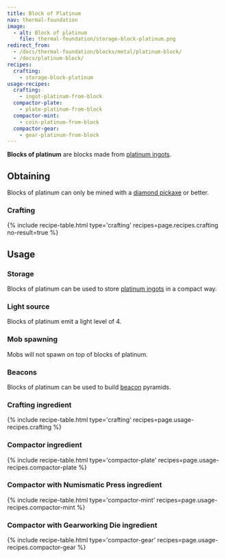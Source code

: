 ```yaml
---
title: Block of Platinum
nav: thermal-foundation
image:
  - alt: Block of platinum
    file: thermal-foundation/storage-block-platinum.png
redirect_from:
  - /docs/thermal-foundation/blocks/metal/platinum-block/
  - /docs/platinum-block/
recipes:
  crafting:
    - storage-block-platinum
usage-recipes:
  crafting:
    - ingot-platinum-from-block
  compactor-plate:
    - plate-platinum-from-block
  compactor-mint:
    - coin-platinum-from-block
  compactor-gear:
    - gear-platinum-from-block
---
```


**Blocks of platinum** are blocks made from [platinum
ingots](/docs/platinum-ingot/).


Obtaining
---------

Blocks of platinum can only be mined with a [diamond
pickaxe](https://minecraft.gamepedia.com/Pickaxe) or better.

### Crafting
{% include recipe-table.html type='crafting' recipes=page.recipes.crafting no-result=true %}


Usage
-----

### Storage
Blocks of platinum can be used to store [platinum ingots](/docs/platinum-ingot/)
in a compact way.

### Light source
Blocks of platinum emit a light level of 4.

### Mob spawning
Mobs will not spawn on top of blocks of platinum.

### Beacons
Blocks of platinum can be used to build
[beacon](https://minecraft.gamepedia.com/Beacon) pyramids.

### Crafting ingredient
{% include recipe-table.html type='crafting' recipes=page.usage-recipes.crafting %}

### Compactor ingredient
{% include recipe-table.html type='compactor-plate' recipes=page.usage-recipes.compactor-plate %}

### Compactor with Numismatic Press ingredient
{% include recipe-table.html type='compactor-mint' recipes=page.usage-recipes.compactor-mint %}

### Compactor with Gearworking Die ingredient
{% include recipe-table.html type='compactor-gear' recipes=page.usage-recipes.compactor-gear %}
